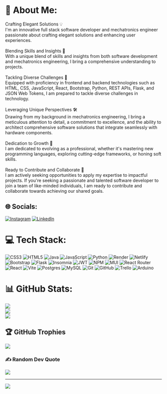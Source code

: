# 💫 About Me:
Crafting Elegant Solutions 💡<br>I'm an innovative full stack software developer and mechatronics engineer passionate about crafting elegant solutions and enhancing user experiences.<br><br>Blending Skills and Insights 🤝<br>With a unique blend of skills and insights from both software development and mechatronics engineering, I bring a comprehensive understanding to projects.<br><br>Tackling Diverse Challenges 🚀<br>Equipped with proficiency in frontend and backend technologies such as HTML, CSS, JavaScript, React, Bootstrap, Python, REST APIs, Flask, and JSON Web Tokens, I am prepared to tackle diverse challenges in technology.<br><br>Leveraging Unique Perspectives 🛠️<br>Drawing from my background in mechatronics engineering, I bring a meticulous attention to detail, a commitment to excellence, and the ability to architect comprehensive software solutions that integrate seamlessly with hardware components.<br><br>Dedication to Growth 🌱<br>I am dedicated to evolving as a professional, whether it's mastering new programming languages, exploring cutting-edge frameworks, or honing soft skills.<br><br>Ready to Contribute and Collaborate 🤝<br>I am actively seeking opportunities to apply my expertise to impactful projects. If you're seeking a passionate and talented software developer to join a team of like-minded individuals, I am ready to contribute and collaborate towards achieving our shared goals.


## 🌐 Socials:
[![Instagram](https://img.shields.io/badge/Instagram-%23E4405F.svg?logo=Instagram&logoColor=white)](https://instagram.com/ealtamiranoturcios) [![LinkedIn](https://img.shields.io/badge/LinkedIn-%230077B5.svg?logo=linkedin&logoColor=white)](https://linkedin.com/in/enzo-altamirano) 

# 💻 Tech Stack:
![CSS3](https://img.shields.io/badge/css3-%231572B6.svg?style=for-the-badge&logo=css3&logoColor=white) ![HTML5](https://img.shields.io/badge/html5-%23E34F26.svg?style=for-the-badge&logo=html5&logoColor=white) ![Java](https://img.shields.io/badge/java-%23ED8B00.svg?style=for-the-badge&logo=openjdk&logoColor=white) ![JavaScript](https://img.shields.io/badge/javascript-%23323330.svg?style=for-the-badge&logo=javascript&logoColor=%23F7DF1E) ![Python](https://img.shields.io/badge/python-3670A0?style=for-the-badge&logo=python&logoColor=ffdd54) ![Render](https://img.shields.io/badge/Render-%46E3B7.svg?style=for-the-badge&logo=render&logoColor=white) ![Netlify](https://img.shields.io/badge/netlify-%23000000.svg?style=for-the-badge&logo=netlify&logoColor=#00C7B7) ![Bootstrap](https://img.shields.io/badge/bootstrap-%238511FA.svg?style=for-the-badge&logo=bootstrap&logoColor=white) ![Flask](https://img.shields.io/badge/flask-%23000.svg?style=for-the-badge&logo=flask&logoColor=white) ![Insomnia](https://img.shields.io/badge/Insomnia-black?style=for-the-badge&logo=insomnia&logoColor=5849BE) ![JWT](https://img.shields.io/badge/JWT-black?style=for-the-badge&logo=JSON%20web%20tokens) ![NPM](https://img.shields.io/badge/NPM-%23CB3837.svg?style=for-the-badge&logo=npm&logoColor=white) ![MUI](https://img.shields.io/badge/MUI-%230081CB.svg?style=for-the-badge&logo=mui&logoColor=white) ![React Router](https://img.shields.io/badge/React_Router-CA4245?style=for-the-badge&logo=react-router&logoColor=white) ![React](https://img.shields.io/badge/react-%2320232a.svg?style=for-the-badge&logo=react&logoColor=%2361DAFB) ![Vite](https://img.shields.io/badge/vite-%23646CFF.svg?style=for-the-badge&logo=vite&logoColor=white) ![Postgres](https://img.shields.io/badge/postgres-%23316192.svg?style=for-the-badge&logo=postgresql&logoColor=white) ![MySQL](https://img.shields.io/badge/mysql-4479A1.svg?style=for-the-badge&logo=mysql&logoColor=white) ![Git](https://img.shields.io/badge/git-%23F05033.svg?style=for-the-badge&logo=git&logoColor=white) ![GitHub](https://img.shields.io/badge/github-%23121011.svg?style=for-the-badge&logo=github&logoColor=white) ![Trello](https://img.shields.io/badge/Trello-%23026AA7.svg?style=for-the-badge&logo=Trello&logoColor=white) ![Arduino](https://img.shields.io/badge/-Arduino-00979D?style=for-the-badge&logo=Arduino&logoColor=white)
# 📊 GitHub Stats:
![](https://github-readme-stats.vercel.app/api?username=AltaciosTheDev&theme=radical&hide_border=false&include_all_commits=false&count_private=false)<br/>
![](https://github-readme-streak-stats.herokuapp.com/?user=AltaciosTheDev&theme=radical&hide_border=false)<br/>
![](https://github-readme-stats.vercel.app/api/top-langs/?username=AltaciosTheDev&theme=radical&hide_border=false&include_all_commits=false&count_private=false&layout=compact)

## 🏆 GitHub Trophies
![](https://github-profile-trophy.vercel.app/?username=AltaciosTheDev&theme=radical&no-frame=true&no-bg=false&margin-w=4)

### ✍️ Random Dev Quote
![](https://quotes-github-readme.vercel.app/api?type=horizontal&theme=radical)

---
[![](https://visitcount.itsvg.in/api?id=AltaciosTheDev&icon=0&color=12)](https://visitcount.itsvg.in)

<!-- Proudly created with GPRM ( https://gprm.itsvg.in ) -->
